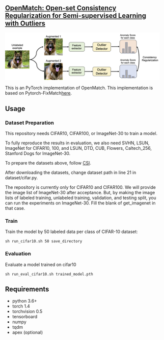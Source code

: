 ## [OpenMatch: Open-set Consistency Regularization for Semi-supervised Learning with Outliers](https://arxiv.org/pdf/2105.14148.pdf)

![OpenMatch Overview](images/consistency.png)


This is an PyTorch implementation of OpenMatch.
This implementation is based on Pytorch-FixMatch[here](https://github.com/kekmodel/FixMatch-pytorch).


## Usage
### Dataset Preparation
This repository needs CIFAR10, CIFAR100, or ImageNet-30 to train a model.

To fully reproduce the results in evaluation, we also need SVHN, LSUN, ImageNet
for CIFAR10, 100, and LSUN, DTD, CUB, Flowers, Caltech_256, Stanford Dogs for ImageNet-30.

To prepare the datasets above, follow [CSI](https://github.com/alinlab/CSI).

After downloading the datasets, change dataset path in line 21 in dataset/cifar.py.

The repository is currently only for CIFAR10 and CIFAR100.
We will provide the image list of ImageNet-30 after acceptance.
But, by making the image lists of labeled training, unlabeled training,
validation, and testing split, you can run the experiments on ImageNet-30.
Fill the blank of get_imagenet in that case.

### Train
Train the model by 50 labeled data per class of CIFAR-10 dataset:

```
sh run_cifar10.sh 50 save_directory
```


### Evaluation
Evaluate a model trained on cifar10

```
sh run_eval_cifar10.sh trained_model.pth
```

## Requirements
- python 3.6+
- torch 1.4
- torchvision 0.5
- tensorboard
- numpy
- tqdm
- apex (optional)


